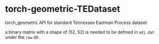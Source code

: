 # torch-geometric-TEDataset
torch_geometric API for standard Tennessee Eastman Process dataset

a binary matrix with a shape of (52, 52) is needed to be defined in `adj.dat` under the `raw` dir.
